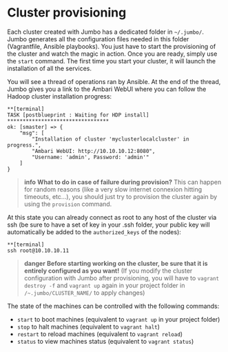 # Cluster provisioning

Each cluster created with Jumbo has a dedicated folder in `~/.jumbo/`. Jumbo generates all the configuration files needed in this folder (Vagrantfile, Ansible playbooks). You just have to start the provisioning of the cluster and watch the magic in action. Once you are ready, simply use the `start` command. The first time you start your cluster, it will launch the installation of all the services. 

You will see a thread of operations ran by Ansible. At the end of the thread, Jumbo gives you a link to the Ambari WebUI where you can follow the Hadoop cluster installation progress:

```shell
**[terminal]
TASK [postblueprint : Waiting for HDP install] *********************************
ok: [smaster] => {
    "msg": [
        "Installation of cluster 'myclusterlocalcluster' in progress.", 
        "Ambari WebUI: http://10.10.10.12:8080", 
        "Username: 'admin', Password: 'admin'"
    ]
}
```

> **info**
> **What to do in case of failure during provision?** This can happen for random reasons (like a very slow internet connexion hitting timeouts, etc...), you should just try to provision the cluster again by using the `provision` command.

At this state you can already connect as root to any host of the cluster via ssh (be sure to have a set of key in your .ssh folder, your public key will automatically be added to the `authorized_keys` of the nodes):

```shell
**[terminal]
ssh root@10.10.10.11
```

> **danger**
> **Before starting working on the cluster, be sure that it is entirely configured as you want!** (If you modify the cluster configuration with Jumbo after provisioning, you will have to `vagrant destroy -f` and `vagrant up` again in your project folder in `/~.jumbo/CLUSTER_NAME/` to apply changes)  

The state of the machines can be controlled with the following commands:
- `start` to boot machines (equivalent to `vagrant up` in your project folder)
- `stop` to halt machines (equivalent to `vagrant halt`)
- `restart` to reload machines (equivalent to `vagrant reload`)
- `status` to view machines status (equivalent to `vagrant status`)
